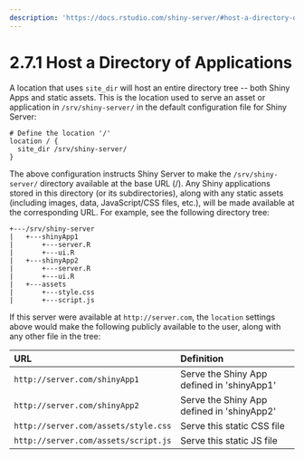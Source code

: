 ```yaml
---
description: 'https://docs.rstudio.com/shiny-server/#host-a-directory-of-applications'
---
```


# 2.7.1 Host a Directory of Applications



A location that uses `site_dir` will host an entire directory tree -- both Shiny Apps and static assets. This is the location used to serve an asset or application in `/srv/shiny-server/` in the default configuration file for Shiny Server:

```text
# Define the location '/'
location / {
  site_dir /srv/shiny-server/
}
```

The above configuration instructs Shiny Server to make the `/srv/shiny-server/` directory available at the base URL \(/\). Any Shiny applications stored in this directory \(or its subdirectories\), along with any static assets \(including images, data, JavaScript/CSS files, etc.\), will be made available at the corresponding URL. For example, see the following directory tree:

```text
+---/srv/shiny-server
|   +---shinyApp1
|       +---server.R
|       +---ui.R
|   +---shinyApp2
|       +---server.R
|       +---ui.R
|   +---assets
|       +---style.css
|       +---script.js
```

If this server were available at `http://server.com`, the `location` settings above would make the following publicly available to the user, along with any other file in the tree:

| URL | Definition |
| :--- | :--- |
| `http://server.com/shinyApp1` | Serve the Shiny App defined in 'shinyApp1' |
| `http://server.com/shinyApp2` | Serve the Shiny App defined in 'shinyApp2' |
| `http://server.com/assets/style.css` | Serve this static CSS file |
| `http://server.com/assets/script.js` | Serve this static JS file |


